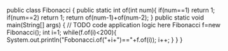 public class Fibonacci {
public static int of(int num){
        if(num==1)
            return 1;
        if(num==2)
            return 1;
        return of(num-1)+of(num-2);
    }
    public static void main(String[] args) {
        // TODO code application logic here
        Fibonacci f=new Fibonacci();
        int i=1;
        while(f.of(i)<200){
            System.out.println("Fobonacci.of("+i+")=="+f.of(i));
            i++;
       }
    }
}
